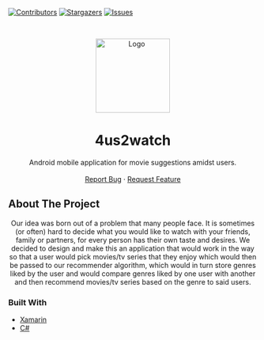 
[![Contributors][contributors-shield]][contributors-url]
[![Stargazers][stars-shield]][stars-url]
[![Issues][issues-shield]][issues-url]

<br />
<p align="center">
  <a href="https://github.com/Quiirex/4us2watch">
    <img src="https://cdn.discordapp.com/attachments/773448163368370186/799648340027244544/Logo.png" alt="Logo" width="150" height="150">
  </a>

  <h1 align="center">4us2watch</h1>

  <p align="center">
    Android mobile application for movie suggestions amidst users.
  <br/>
  <br/>
    <a href="https://github.com/Quiirex/4us2watch/issues">Report Bug</a>
    ·
    <a href="https://github.com/Quiirex/4us2watch/issues">Request Feature</a>
  </p>
</p>

<!-- ABOUT THE PROJECT -->
## About The Project

<p align="center">
Our idea was born out of a problem that many people face. It is sometimes (or often) hard
to decide what you would like to watch with your friends, family or partners,
for every person has their own taste and desires. We decided to design and make this
an application that would work in the way so that a user would pick movies/tv series that they enjoy
which would then be passed to our recommender algorithm, which would in turn store genres liked by the user
and would compare genres liked by one user with another and then recommend movies/tv series based on the genre to said users.
</p>


### Built With

* [Xamarin](https://dotnet.microsoft.com/apps/xamarin)
* [C#](https://docs.microsoft.com/en-us/dotnet/csharp/)


<!-- MARKDOWN LINKS & IMAGES -->
<!-- https://www.markdownguide.org/basic-syntax/#reference-style-links -->
[contributors-shield]: https://img.shields.io/github/contributors/Quiirex/4us2watch.svg?style=for-the-badge
[contributors-url]: https://github.com/Quiirex/4us2watch/graphs/contributors
[forks-shield]: https://img.shields.io/github/forks/Quiirex/4us2watch.svg?style=for-the-badge
[forks-url]: https://github.com/Quiirex/4us2watch/network/members
[stars-shield]: https://img.shields.io/github/stars/Quiirex/4us2watch.svg?style=for-the-badge
[stars-url]: https://github.com/Quiirex/4us2watch/stargazers
[issues-shield]: https://img.shields.io/github/issues/Quiirex/4us2watch.svg?style=for-the-badge
[issues-url]: https://github.com/Quiirex/4us2watch/issues
[license-shield]: https://img.shields.io/github/license/Quiirex/4us2watch.svg?style=for-the-badge
[license-url]: https://github.com/Quiirex/4us2watch/blob/master/LICENSE.txt
[linkedin-shield]: https://img.shields.io/badge/-LinkedIn-black.svg?style=for-the-badge&logo=linkedin&colorB=555
[linkedin-url]: https://linkedin.com/in/Quiirex
